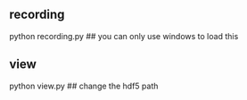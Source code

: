 ## recording 

python recording.py  ## you can only use windows to load this

## view

python view.py ## change the hdf5 path
